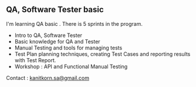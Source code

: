 ## QA, Software Tester basic

I'm learning QA basic . There is 5 sprints in the program.

- Intro to QA, Software Tester
- Basic knowledge for QA and Tester
- Manual Testing and tools for managing tests
- Test Plan planning techniques, creating Test Cases and reporting results with Test Report.
- Workshop : API and Functional Manual Testing

Contact : kanitkorn.sa@gmail.com
